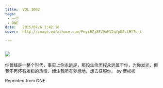 ```yaml
---
title:	VOL.1002
tags:
 - 一个
 - ONE
date:	2015/07/6 1:42:16
cover:	http://image.wufazhuce.com/FnyiBZj8EV9aMV2qYpDZctBY7u-t

---
```

![](http://image.wufazhuce.com/FnyiBZj8EV9aMV2qYpDZctBY7u-t)
---

你曾经是一整个时代，事实上你永远是，那段生命历程永远属于你，为你发光，但我不再怀有难抑的热情、倾注我所有梦想地，想去征服你。 by 贾彬彬
 
Reprinted from ONE
